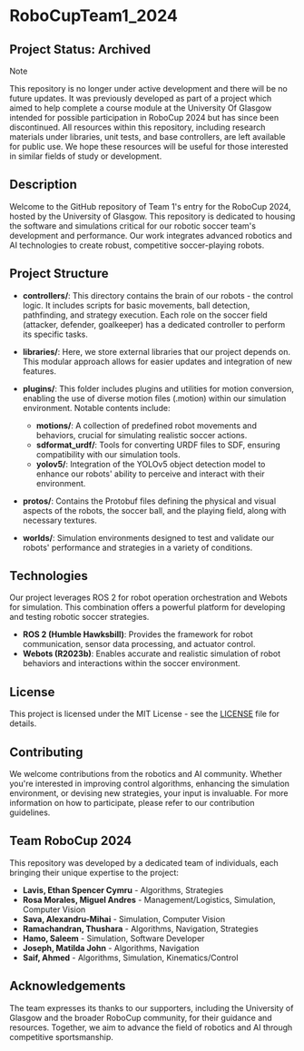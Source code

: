 # RoboCupTeam1_2024

## Project Status: Archived
> [!NOTE]
> This repository is no longer under active development and there will be no future updates. It was previously developed as part of a project which aimed to help complete a course module at the University Of Glasgow intended for possible participation in RoboCup 2024 but has since been discontinued. All resources within this repository, including research materials under libraries, unit tests, and base controllers, are left available for public use. We hope these resources will be useful for those interested in similar fields of study or development.

## Description

Welcome to the GitHub repository of Team 1's entry for the RoboCup 2024, hosted by the University of Glasgow. This repository is dedicated to housing the software and simulations critical for our robotic soccer team's development and performance. Our work integrates advanced robotics and AI technologies to create robust, competitive soccer-playing robots.

## Project Structure

- **controllers/**: This directory contains the brain of our robots - the control logic. It includes scripts for basic movements, ball detection, pathfinding, and strategy execution. Each role on the soccer field (attacker, defender, goalkeeper) has a dedicated controller to perform its specific tasks.

- **libraries/**: Here, we store external libraries that our project depends on. This modular approach allows for easier updates and integration of new features.

- **plugins/**: This folder includes plugins and utilities for motion conversion, enabling the use of diverse motion files (.motion) within our simulation environment. Notable contents include:

  - **motions/**: A collection of predefined robot movements and behaviors, crucial for simulating realistic soccer actions.
  - **sdformat_urdf/**: Tools for converting URDF files to SDF, ensuring compatibility with our simulation tools.
  - **yolov5/**: Integration of the YOLOv5 object detection model to enhance our robots' ability to perceive and interact with their environment.

- **protos/**: Contains the Protobuf files defining the physical and visual aspects of the robots, the soccer ball, and the playing field, along with necessary textures.

- **worlds/**: Simulation environments designed to test and validate our robots' performance and strategies in a variety of conditions.

## Technologies

Our project leverages ROS 2 for robot operation orchestration and Webots for simulation. This combination offers a powerful platform for developing and testing robotic soccer strategies.

- **ROS 2 (Humble Hawksbill)**: Provides the framework for robot communication, sensor data processing, and actuator control.
- **Webots (R2023b)**: Enables accurate and realistic simulation of robot behaviors and interactions within the soccer environment.

## License

This project is licensed under the MIT License - see the [LICENSE](LICENSE) file for details.

## Contributing

We welcome contributions from the robotics and AI community. Whether you're interested in improving control algorithms, enhancing the simulation environment, or devising new strategies, your input is invaluable. For more information on how to participate, please refer to our contribution guidelines.

## Team RoboCup 2024

This repository was developed by a dedicated team of individuals, each bringing their unique expertise to the project:

- **Lavis, Ethan Spencer Cymru** - Algorithms, Strategies
- **Rosa Morales, Miguel Andres** - Management/Logistics, Simulation, Computer Vision
- **Sava, Alexandru-Mihai** - Simulation, Computer Vision
- **Ramachandran, Thushara** - Algorithms, Navigation, Strategies
- **Hamo, Saleem** - Simulation, Software Developer
- **Joseph, Matilda John** - Algorithms, Navigation
- **Saif, Ahmed** - Algorithms, Simulation, Kinematics/Control

## Acknowledgements

The team expresses its thanks to our supporters, including the University of Glasgow and the broader RoboCup community, for their guidance and resources. Together, we aim to advance the field of robotics and AI through competitive sportsmanship.
